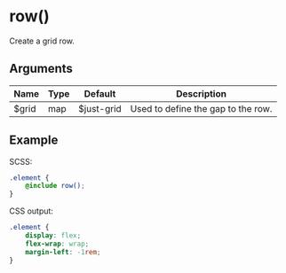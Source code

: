 # row()

Create a grid row.

## Arguments

| Name  | Type | Default    | Description                        |
| ----- | ---- | ---------- | ---------------------------------- |
| $grid | map  | $just-grid | Used to define the gap to the row. |

## Example

SCSS:

```scss
.element {
    @include row();
}
```

CSS output:

```css
.element {
    display: flex;
    flex-wrap: wrap;
    margin-left: -1rem;
}
```